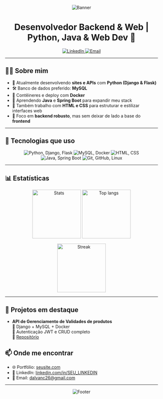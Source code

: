 <!-- Banner -->
<p align="center">
  <img src="https://capsule-render.vercel.app/api?type=waving&color=0:4b6cb7,100:182848&height=200&section=header&text=Olá,%20eu%20sou%20Dalvan%20👋&fontSize=40&fontColor=ffffff&animation=fadeIn" alt="Banner"/>
</p>

<h1 align="center">Desenvolvedor Backend & Web | Python, Java & Web Dev 🚀</h1>


<p align="center">

  <a href="https://www.linkedin.com/in/SEU_LINKEDIN/">
    <img src="https://img.shields.io/badge/LinkedIn-Dalvan-0A66C2?style=for-the-badge&logo=linkedin" alt="LinkedIn"/>
  </a>
  <a href="mailto:SEU_EMAIL">
    <img src="https://img.shields.io/badge/Email-dalvanc26@gmail.com-D14836?style=for-the-badge&logo=gmail&logoColor=white" alt="Email"/>
  </a>
</p>

---

## 👨‍💻 Sobre mim

- 🔭 Atualmente desenvolvendo **sites e APIs** com **Python (Django & Flask)**  
- 🛠️ Banco de dados preferido: **MySQL**  
- 🐳 Contêineres e deploy com **Docker**  
- 🌱 Aprendendo **Java** e **Spring Boot** para expandir meu stack
- 🎨 Também trabalho com **HTML e CSS** para estruturar e estilizar interfaces web  
- 🎯 Foco em **backend robusto**, mas sem deixar de lado a base do **frontend**  
---

## 🚀 Tecnologias que uso

<p align="center">
  <!-- Backend -->
  <img src="https://skillicons.dev/icons?i=python,django,flask&theme=dark" alt="Python, Django, Flask"/>
  <img src="https://skillicons.dev/icons?i=mysql,docker&theme=dark" alt="MySQL, Docker"/>
   <!-- Frontend -->
  <img src="https://skillicons.dev/icons?i=html,css&theme=dark" alt="HTML, CSS"/>
  <!-- Aprendendo -->
  <img src="https://skillicons.dev/icons?i=java,spring&theme=dark" alt="Java, Spring Boot"/>
  <!-- Outros -->
  <img src="https://skillicons.dev/icons?i=git,github,linux&theme=dark" alt="Git, GitHub, Linux"/>
</p>

---

## 📊 Estatísticas

<p align="center">
  <img height="160" src="https://github-readme-stats.vercel.app/api?username=dalvan-de-santos&show_icons=true&theme=radical&hide_border=true" alt="Stats"/>
  <img height="160" src="https://github-readme-stats.vercel.app/api/top-langs/?username=dalvan-de-santos&layout=compact&theme=radical&hide_border=true" alt="Top langs"/>
</p>

<p align="center">
  <img height="160" src="https://streak-stats.demolab.com/?user=SEU_USUARIO&theme=radical&hide_border=true" alt="Streak"/>
</p>

---

## 📌 Projetos em destaque

- **API de Gerenciamento de Validades de produtos**  
  🔹 Django + MySQL + Docker  
  🔹 Autenticação JWT e CRUD completo  
  🔹 [Repositório](https://github.com/dalvan-de-santos/WMS-Validade)

## 📫 Onde me encontrar

- 🌐 Portfólio: [seusite.com](https://dalvan1266.pythonanywhere.com/)  
- 💼 LinkedIn: [linkedin.com/in/SEU_LINKEDIN]((https://www.linkedin.com/in/dalvan-santos-42319a1b2/))  
- 📧 Email: dalvanc26@gmail.com  

---

<p align="center">
  <img src="https://capsule-render.vercel.app/api?type=waving&color=0:182848,100:4b6cb7&height=150&section=footer" alt="Footer"/>
</p>
